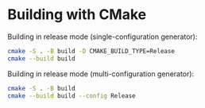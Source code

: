 # Building with CMake

Building in release mode (single-configuration generator):

```sh
cmake -S . -B build -D CMAKE_BUILD_TYPE=Release
cmake --build build
```

Building in release mode (multi-configuration generator):

```sh
cmake -S . -B build
cmake --build build --config Release
```
